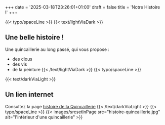 +++
date = '2025-03-18T23:26:01+01:00'
draft = false
title = 'Notre Histoire !'
+++

{{< typo/spaceLine >}}
{{< text/lightViaDark >}}
## Une belle histoire !
Une quincaillerie au long passé, qui vous propose :
- des clous
- des vis
- de la peinture
{{< /text/lightViaDark >}}
{{< typo/spaceLine >}}

{{< text/darkViaLight >}}
## Un lien internet
Consultez la page [histoire de la Quincaillerie](https://www.federation-quincaillerie.fr/la-profession/histoire-de-la-quincaillerie/)
{{< /text/darkViaLight >}}
{{< typo/spaceLine >}}
{{< images/srcsetInPage src="histoire-quincaillerie.jpg" alt="l'intérieur d'une quincaillerie" >}}

